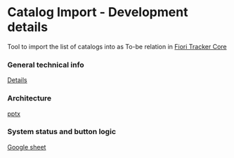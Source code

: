 # Catalog Import - Development details

Tool to import the list of catalogs into as To-be relation in [Fiori Tracker Core](/ft-core.md)

### General technical info
[Details](/tech/ci.md)

### Architecture
[pptx](/dev/arch/ci.pptx)

### System status and button logic
[Google sheet](https://docs.google.com/spreadsheets/d/1W4Zr-m4xZi5MDPHI6z5SJkT8zD0ye73jPEjtsuNB8yw/edit?usp=sharing)


